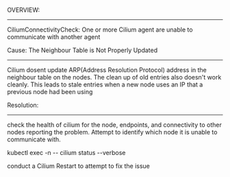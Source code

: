 OVERVIEW:
*********

CiliumConnectivityCheck: One or more Cilium agent are unable to communicate with another agent

Cause: The Neighbour Table is Not Properly Updated
***************************************************

Cilium dosent update ARP(Address Resolution Protocol) address in the neighbour table on the nodes. The clean up of old entries also doesn't work cleanly. This leads to stale entries when a new node uses an IP that a previous node had been using

Resolution:
************
check the health of cilium for the node, endpoints, and connectivity to other nodes reporting the problem. Attempt to identify which node it is unable to communicate with.

kubectl exec <anetd-pod> -n <system> -- cilium status --verbose

conduct a Cilium Restart to attempt to fix the issue